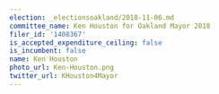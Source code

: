 ```yaml
---
election: _electionsoakland/2018-11-06.md
committee_name: Ken Houston for Oakland Mayor 2018
filer_id: '1408367'
is_accepted_expenditure_ceiling: false
is_incumbent: false
name: Ken Houston
photo_url: Ken-Houston.png
twitter_url: KHouston4Mayor
---
```

